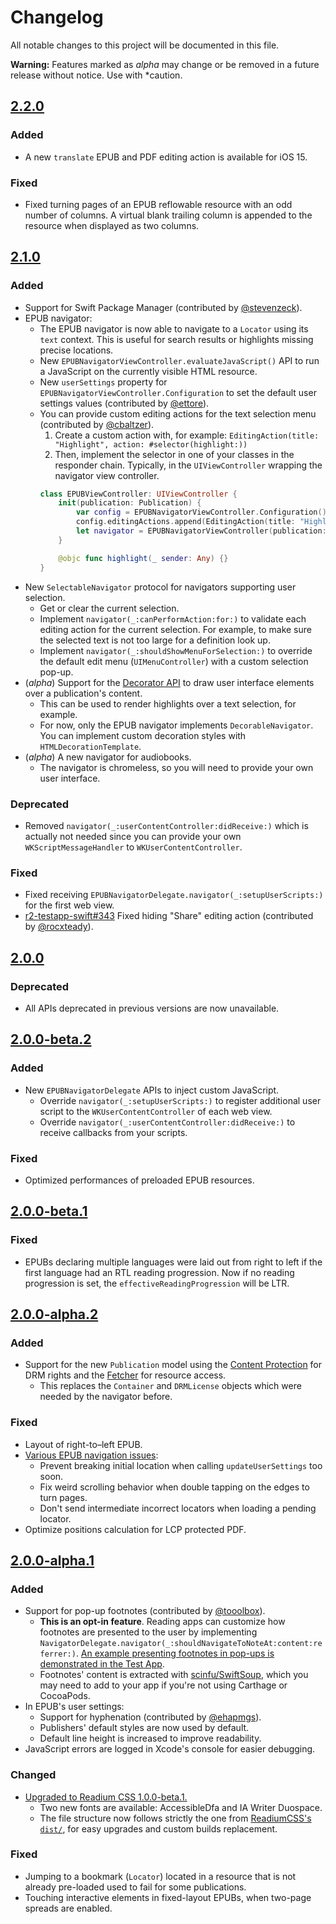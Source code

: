 # Changelog

All notable changes to this project will be documented in this file.

**Warning:** Features marked as *alpha* may change or be removed in a future release without notice. Use with
*caution.

<!--## [Unreleased]-->

## [2.2.0]

### Added

* A new `translate` EPUB and PDF editing action is available for iOS 15.

### Fixed

* Fixed turning pages of an EPUB reflowable resource with an odd number of columns. A virtual blank trailing column is appended to the resource when displayed as two columns.


## [2.1.0]

### Added

* Support for Swift Package Manager (contributed by [@stevenzeck](https://github.com/readium/r2-navigator-swift/pull/176)).
* EPUB navigator:
    * The EPUB navigator is now able to navigate to a `Locator` using its `text` context. This is useful for search results or highlights missing precise locations.
    * New `EPUBNavigatorViewController.evaluateJavaScript()` API to run a JavaScript on the currently visible HTML resource.
    * New `userSettings` property for `EPUBNavigatorViewController.Configuration` to set the default user settings values (contributed by [@ettore](https://github.com/readium/r2-navigator-swift/pull/191)).
    * You can provide custom editing actions for the text selection menu (contributed by [@cbaltzer](https://github.com/readium/r2-navigator-swift/pull/181)).
        1. Create a custom action with, for example: `EditingAction(title: "Highlight", action: #selector(highlight:))`
        2. Then, implement the selector in one of your classes in the responder chain. Typically, in the `UIViewController` wrapping the navigator view controller.
        ```swift
        class EPUBViewController: UIViewController {
            init(publication: Publication) {
                var config = EPUBNavigatorViewController.Configuration()
                config.editingActions.append(EditingAction(title: "Highlight", action: #selector(highlight)))
                let navigator = EPUBNavigatorViewController(publication: publication, config: config)
            }

            @objc func highlight(_ sender: Any) {}
        }
        ```
* New `SelectableNavigator` protocol for navigators supporting user selection.
    * Get or clear the current selection.
    * Implement `navigator(_:canPerformAction:for:)` to validate each editing action for the current selection. For example, to make sure the selected text is not too large for a definition look up.
    * Implement `navigator(_:shouldShowMenuForSelection:)` to override the default edit menu (`UIMenuController`) with a custom selection pop-up.
* (*alpha*) Support for the [Decorator API](https://github.com/readium/architecture/pull/160) to draw user interface elements over a publication's content.
    * This can be used to render highlights over a text selection, for example.
    * For now, only the EPUB navigator implements `DecorableNavigator`. You can implement custom decoration styles with `HTMLDecorationTemplate`.
* (*alpha*) A new navigator for audiobooks.
  * The navigator is chromeless, so you will need to provide your own user interface.

### Deprecated

* Removed `navigator(_:userContentController:didReceive:)` which is actually not needed since you can provide your own `WKScriptMessageHandler` to `WKUserContentController`.

### Fixed

* Fixed receiving `EPUBNavigatorDelegate.navigator(_:setupUserScripts:)` for the first web view.
* [r2-testapp-swift#343](https://github.com/readium/r2-testapp-swift/issues/343) Fixed hiding "Share" editing action (contributed by [@rocxteady](https://github.com/readium/r2-navigator-swift/pull/149)).


## [2.0.0]

### Deprecated

* All APIs deprecated in previous versions are now unavailable.


## [2.0.0-beta.2]

### Added

* New `EPUBNavigatorDelegate` APIs to inject custom JavaScript.
  * Override `navigator(_:setupUserScripts:)` to register additional user script to the `WKUserContentController` of each web view.
  * Override `navigator(_:userContentController:didReceive:)` to receive callbacks from your scripts.

### Fixed

* Optimized performances of preloaded EPUB resources.


## [2.0.0-beta.1]

### Fixed

* EPUBs declaring multiple languages were laid out from right to left if the first language had an RTL reading
progression. Now if no reading progression is set, the `effectiveReadingProgression` will be LTR.


## [2.0.0-alpha.2]

### Added

* Support for the new `Publication` model using the [Content Protection](https://readium.org/architecture/proposals/006-content-protection) for DRM rights and the [Fetcher](https://readium.org/architecture/proposals/002-composite-fetcher-api) for resource access.
  * This replaces the `Container` and `DRMLicense` objects which were needed by the navigator before.

### Fixed

* Layout of right-to–left EPUB.
* [Various EPUB navigation issues](https://github.com/readium/r2-navigator-swift/pull/142):
  * Prevent breaking initial location when calling `updateUserSettings` too soon.
  * Fix weird scrolling behavior when double tapping on the edges to turn pages.
  * Don't send intermediate incorrect locators when loading a pending locator.
* Optimize positions calculation for LCP protected PDF.


## [2.0.0-alpha.1]

### Added

* Support for pop-up footnotes (contributed by [@tooolbox](https://github.com/readium/r2-navigator-swift/pull/118)).
  * **This is an opt-in feature**. Reading apps can customize how footnotes are presented to the user by implementing `NavigatorDelegate.navigator(_:shouldNavigateToNoteAt:content:referrer:)`. [An example presenting footnotes in pop-ups is demonstrated in the Test App](https://github.com/readium/r2-testapp-swift/pull/328).
  * Footnotes' content is extracted with [scinfu/SwiftSoup](https://github.com/scinfu/SwiftSoup), which you may need to add to your app if you're not using Carthage or CocoaPods.
* In EPUB's user settings:
  * Support for hyphenation (contributed by [@ehapmgs](https://github.com/readium/r2-navigator-swift/pull/76)).
  * Publishers' default styles are now used by default.
  * Default line height is increased to improve readability.
* JavaScript errors are logged in Xcode's console for easier debugging.

### Changed

* [Upgraded to Readium CSS 1.0.0-beta.1.](https://github.com/readium/r2-navigator-swift/pull/125)
  * Two new fonts are available: AccessibleDfa and IA Writer Duospace.
  * The file structure now follows strictly the one from [ReadiumCSS's `dist/`](https://github.com/readium/readium-css/tree/master/css/dist), for easy upgrades and custom builds replacement.

### Fixed

* Jumping to a bookmark (`Locator`) located in a resource that is not already pre-loaded used to fail for some publications.
* Touching interactive elements in fixed-layout EPUBs, when two-page spreads are enabled.

[unreleased]: https://github.com/readium/r2-navigator-swift/compare/master...HEAD
[2.0.0-alpha.1]: https://github.com/readium/r2-navigator-swift/compare/1.2.6...2.0.0-alpha.1
[2.0.0-alpha.2]: https://github.com/readium/r2-navigator-swift/compare/2.0.0-alpha.1...2.0.0-alpha.2
[2.0.0-beta.1]: https://github.com/readium/r2-navigator-swift/compare/2.0.0-alpha.2...2.0.0-beta.1
[2.0.0-beta.2]: https://github.com/readium/r2-navigator-swift/compare/2.0.0-beta.1...2.0.0-beta.2
[2.0.0]: https://github.com/readium/r2-navigator-swift/compare/2.0.0-beta.2...2.0.0
[2.1.0]: https://github.com/readium/r2-navigator-swift/compare/2.0.0...2.1.0
[2.2.0]: https://github.com/readium/r2-navigator-swift/compare/2.1.0...2.2.0
